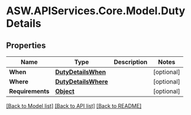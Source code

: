 
# ASW.APIServices.Core.Model.DutyDetails

## Properties

Name | Type | Description | Notes
------------ | ------------- | ------------- | -------------
**When** | [**DutyDetailsWhen**](DutyDetailsWhen.md) |  | [optional] 
**Where** | [**DutyDetailsWhere**](DutyDetailsWhere.md) |  | [optional] 
**Requirements** | [**Object**](.md) |  | [optional] 

[[Back to Model list]](../README.md#documentation-for-models)
[[Back to API list]](../README.md#documentation-for-api-endpoints)
[[Back to README]](../README.md)

